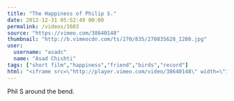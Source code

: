 ```yaml
---
title: "The Happiness of Philip S."
date: 2012-12-31 05:52:49 00:00
permalink: /videos/1603
source: "https://vimeo.com/38640148"
thumbnail: "http://b.vimeocdn.com/ts/270/835/270835628_1280.jpg"
user:
  username: "asadc"
  name: "Asad Chishti"
tags: ["short film","happiness","friend","birds","record"]
html: "<iframe src=\"http://player.vimeo.com/video/38640148\" width=\"1280\" height=\"720\" frameborder=\"0\" webkitAllowFullScreen mozallowfullscreen allowFullScreen></iframe>"
---
```


Phil S around the bend.
